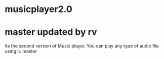 # musicplayer2.0

 master
updated by rv
=======
Its the second version of Music player, You can play any type of audio file using it.
 master
